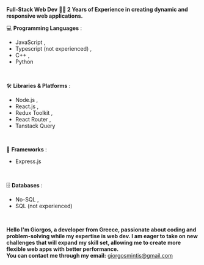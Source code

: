 **Full-Stack Web Dev**
**👨‍💻 2 Years of Experience in creating dynamic and responsive web applications.**
<br>

💻 **Programming Languages** :
 * JavaScript , 
 * Typescript (not experienced) ,
 * C++ ,
 * Python
<br>


🛠️ **Libraries & Platforms** :
 * Node.js ,
 * React.js ,
 * Redux Toolkit ,
 * React Router ,
 * Tanstack Query
<br>

🚀 **Frameworks** :
 * Express.js
<br>

🗄️ **Databases** :
 * No-SQL ,
 * SQL (not experienced)
<br>

**Hello I'm Giorgos, a developer from Greece, passionate about coding and problem-solving while my expertise is web dev. I am eager to take on new challenges that will expand my skill set, allowing me to create more flexible web apps with better performance.**<br>**You can contact me through my email:** giorgosmintis@gmail.com 
